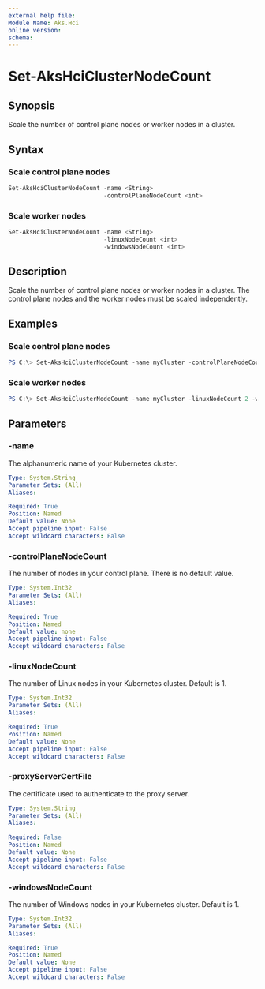 ```yaml
---
external help file: 
Module Name: Aks.Hci
online version: 
schema: 
---
```


# Set-AksHciClusterNodeCount

## Synopsis
Scale the number of control plane nodes or worker nodes in a cluster.

## Syntax

### Scale control plane nodes
```powershell
Set-AksHciClusterNodeCount -name <String>
                           -controlPlaneNodeCount <int> 
```

### Scale worker nodes
```powershell
Set-AksHciClusterNodeCount -name <String>
                           -linuxNodeCount <int>
                           -windowsNodeCount <int>
```

## Description
Scale the number of control plane nodes or worker nodes in a cluster. The control plane nodes and the worker nodes must be scaled independently.

## Examples

### Scale control plane nodes
```powershell
PS C:\> Set-AksHciClusterNodeCount -name myCluster -controlPlaneNodeCount 3
```

### Scale worker nodes
```powershell
PS C:\> Set-AksHciClusterNodeCount -name myCluster -linuxNodeCount 2 -windowsNodeCount 2
```

## Parameters

### -name
The alphanumeric name of your Kubernetes cluster.

```yaml
Type: System.String
Parameter Sets: (All)
Aliases:

Required: True
Position: Named
Default value: None
Accept pipeline input: False
Accept wildcard characters: False
```

### -controlPlaneNodeCount
The number of nodes in your control plane. There is no default value.

```yaml
Type: System.Int32
Parameter Sets: (All)
Aliases:

Required: True
Position: Named
Default value: none
Accept pipeline input: False
Accept wildcard characters: False
```

### -linuxNodeCount
The number of Linux nodes in your Kubernetes cluster. Default is 1.

```yaml
Type: System.Int32
Parameter Sets: (All)
Aliases:

Required: True
Position: Named
Default value: None
Accept pipeline input: False
Accept wildcard characters: False
```

### -proxyServerCertFile
The certificate used to authenticate to the proxy server.
 
```yaml
Type: System.String
Parameter Sets: (All)
Aliases:
 
Required: False
Position: Named
Default value: None
Accept pipeline input: False
Accept wildcard characters: False
```

### -windowsNodeCount
The number of Windows nodes in your Kubernetes cluster. Default is 1.

```yaml
Type: System.Int32
Parameter Sets: (All)
Aliases:

Required: True
Position: Named
Default value: None
Accept pipeline input: False
Accept wildcard characters: False
```
